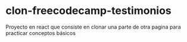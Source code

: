 # clon-freecodecamp-testimonios
Proyecto en react que consiste en clonar una parte de otra pagina para practicar conceptos básicos
